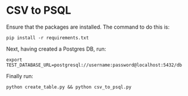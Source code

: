 # CSV to PSQL

Ensure that the packages are installed. The command to do this is:

`pip install -r requirements.txt`

Next, having created a Postgres DB, run:

`export TEST_DATABASE_URL=postgresql://username:password@localhost:5432/db`

Finally run:

`python create_table.py && python csv_to_psql.py`
